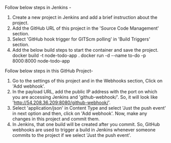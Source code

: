 Follow below steps in Jenkins -

1. Create a new project in Jenkins and add a brief instruction about the project.
2. Add the GitHub URL of this project in the 'Source Code Management' section.
3. Select 'GitHub hook trigger for GITScm polling' in 'Build Triggers' section.
4. Add the below build steps to start the container and save the project.
     docker build -t node-todo-app .
     docker run -d --name to-do -p 8000:8000 node-todo-app


Follow below steps in this GitHub Project-

1. Go to the settings of this project and in the Webhooks section, Click on 'Add webhook'.
2. In the payload URL, add the public IP address with the port on which you are accessing Jenkins and 'github-webhook/'.
So, it will look like 'http://54.208.36.209:8080/github-webhook/'.
3. Select 'application/json' in Content Type and select 'Just the push event' in next option and then, click on 'Add webhook'.
Now, make any changes in this project and commit them.
4. In Jenkins, that one build will be created after you commit. So, GitHub webhooks are used to trigger a build in Jenkins whenever someone commits to the project if we select 'Just the push event'.

